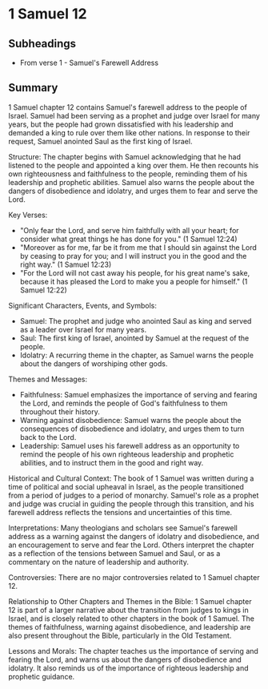 # 1 Samuel 12

## Subheadings

* From verse 1 - Samuel's Farewell Address

## Summary

1 Samuel chapter 12 contains Samuel's farewell address to the people of Israel. Samuel had been serving as a prophet and judge over Israel for many years, but the people had grown dissatisfied with his leadership and demanded a king to rule over them like other nations. In response to their request, Samuel anointed Saul as the first king of Israel.

Structure:
The chapter begins with Samuel acknowledging that he had listened to the people and appointed a king over them. He then recounts his own righteousness and faithfulness to the people, reminding them of his leadership and prophetic abilities. Samuel also warns the people about the dangers of disobedience and idolatry, and urges them to fear and serve the Lord.

Key Verses:
- "Only fear the Lord, and serve him faithfully with all your heart; for consider what great things he has done for you." (1 Samuel 12:24)
- "Moreover as for me, far be it from me that I should sin against the Lord by ceasing to pray for you; and I will instruct you in the good and the right way." (1 Samuel 12:23)
- "For the Lord will not cast away his people, for his great name's sake, because it has pleased the Lord to make you a people for himself." (1 Samuel 12:22)

Significant Characters, Events, and Symbols:
- Samuel: The prophet and judge who anointed Saul as king and served as a leader over Israel for many years.
- Saul: The first king of Israel, anointed by Samuel at the request of the people.
- Idolatry: A recurring theme in the chapter, as Samuel warns the people about the dangers of worshiping other gods.

Themes and Messages:
- Faithfulness: Samuel emphasizes the importance of serving and fearing the Lord, and reminds the people of God's faithfulness to them throughout their history.
- Warning against disobedience: Samuel warns the people about the consequences of disobedience and idolatry, and urges them to turn back to the Lord.
- Leadership: Samuel uses his farewell address as an opportunity to remind the people of his own righteous leadership and prophetic abilities, and to instruct them in the good and right way.

Historical and Cultural Context:
The book of 1 Samuel was written during a time of political and social upheaval in Israel, as the people transitioned from a period of judges to a period of monarchy. Samuel's role as a prophet and judge was crucial in guiding the people through this transition, and his farewell address reflects the tensions and uncertainties of this time.

Interpretations:
Many theologians and scholars see Samuel's farewell address as a warning against the dangers of idolatry and disobedience, and an encouragement to serve and fear the Lord. Others interpret the chapter as a reflection of the tensions between Samuel and Saul, or as a commentary on the nature of leadership and authority.

Controversies:
There are no major controversies related to 1 Samuel chapter 12.

Relationship to Other Chapters and Themes in the Bible:
1 Samuel chapter 12 is part of a larger narrative about the transition from judges to kings in Israel, and is closely related to other chapters in the book of 1 Samuel. The themes of faithfulness, warning against disobedience, and leadership are also present throughout the Bible, particularly in the Old Testament.

Lessons and Morals:
The chapter teaches us the importance of serving and fearing the Lord, and warns us about the dangers of disobedience and idolatry. It also reminds us of the importance of righteous leadership and prophetic guidance.